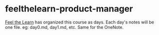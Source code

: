# feelthelearn-product-manager

[Feel the Learn](https://www.feelthelearn.com) has organized this course as days. Each day's notes will be one file. eg: day0.md, day1.md, etc. Same for the OneNote.